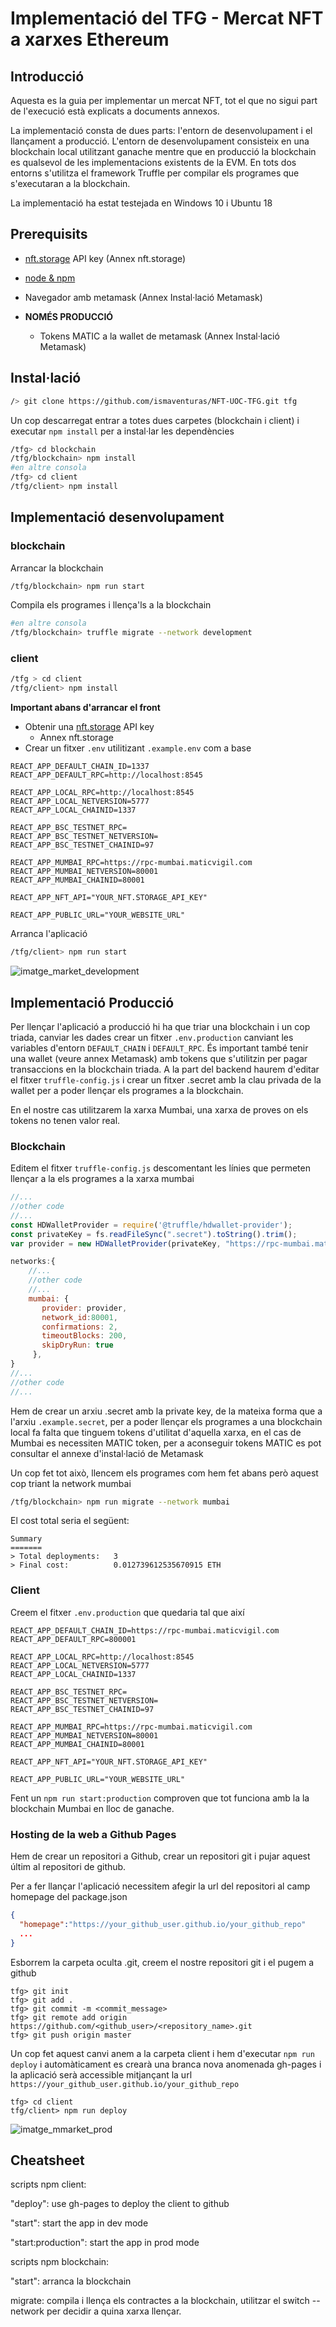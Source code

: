 # Implementació del TFG - Mercat NFT a xarxes Ethereum

## Introducció

Aquesta es la guia per implementar un mercat NFT, tot el que no sigui part de l'execució està explicats a documents annexos.

La implementació consta de dues parts: l'entorn de desenvolupament i el llançament a producció. L'entorn de desenvolupament consisteix en una blockchain local utilitzant ganache mentre que en producció la blockchain es qualsevol de les implementacions existents de la EVM. En tots dos entorns s'utilitza el framework Truffle per compilar els programes que s'executaran a la blockchain.

La implementació ha estat testejada en Windows 10 i Ubuntu 18

## Prerequisits

- [nft.storage](https://nft.storage/) API key (Annex nft.storage)
- [node & npm](https://nodejs.org/en/)
- Navegador amb metamask (Annex Instal·lació Metamask)

- **NOMÉS PRODUCCIÓ**
  - Tokens MATIC a la wallet de metamask (Annex Instal·lació Metamask)

## Instal·lació

```bash
/> git clone https://github.com/ismaventuras/NFT-UOC-TFG.git tfg
```

Un cop descarregat entrar a totes dues carpetes (blockchain i client) i executar `npm install` per a instal·lar les dependències

```bash
/tfg> cd blockchain
/tfg/blockchain> npm install
#en altre consola
/tfg> cd client
/tfg/client> npm install
```

## Implementació desenvolupament

### blockchain

Arrancar la blockchain

```bash
/tfg/blockchain> npm run start
```

Compila els programes i llença'ls a la blockchain

```bash
#en altre consola
/tfg/blockchain> truffle migrate --network development
```

### client

```bash
/tfg > cd client
/tfg/client> npm install
```

**Important abans d'arrancar el front**

- Obtenir una [nft.storage](https://nft.storage/) API key
  - Annex nft.storage
- Crear un fitxer `.env` utilitizant `.example.env` com a base

```console
REACT_APP_DEFAULT_CHAIN_ID=1337
REACT_APP_DEFAULT_RPC=http://localhost:8545

REACT_APP_LOCAL_RPC=http://localhost:8545
REACT_APP_LOCAL_NETVERSION=5777
REACT_APP_LOCAL_CHAINID=1337

REACT_APP_BSC_TESTNET_RPC=
REACT_APP_BSC_TESTNET_NETVERSION=
REACT_APP_BSC_TESTNET_CHAINID=97

REACT_APP_MUMBAI_RPC=https://rpc-mumbai.maticvigil.com
REACT_APP_MUMBAI_NETVERSION=80001
REACT_APP_MUMBAI_CHAINID=80001

REACT_APP_NFT_API="YOUR_NFT.STORAGE_API_KEY"

REACT_APP_PUBLIC_URL="YOUR_WEBSITE_URL"
```

Arranca l'aplicació

```bash
/tfg/client> npm run start
```

![imatge_market_development](./images/app_prod_test.png)

## Implementació Producció

Per llençar l'aplicació a producció hi ha que triar una blockchain i un cop triada, canviar les dades crear un fitxer `.env.production` canviant les variables d'entorn `DEFAULT_CHAIN` i `DEFAULT_RPC`. És important també tenir una wallet (veure annex Metamask) amb tokens que s'utilitzin per pagar transaccions en la blockchain triada. A la part del backend haurem d'editar el fitxer `truffle-config.js` i crear un fitxer .secret amb la clau privada de la wallet per a poder llençar els programes a la blockchain.

En el nostre cas utilitzarem la xarxa Mumbai, una xarxa de proves on els tokens no tenen valor real.

### Blockchain

Editem el fitxer `truffle-config.js` descomentant les línies que permeten llençar a la els programes a la xarxa mumbai

```javascript
//...
//other code
//...
const HDWalletProvider = require('@truffle/hdwallet-provider');
const privateKey = fs.readFileSync(".secret").toString().trim();
var provider = new HDWalletProvider(privateKey, "https://rpc-mumbai.maticvigil.com")

networks:{
    //...
    //other code
    //...
    mumbai: {
       provider: provider,
       network_id:80001,
       confirmations: 2,
       timeoutBlocks: 200,
       skipDryRun: true
     },
}
//...
//other code
//...
```

Hem de crear un arxiu .secret amb la private key, de la mateixa forma que a l'arxiu `.example.secret`, per a poder llençar els programes a una blockchain local fa falta que tinguem tokens d'utilitat d'aquella xarxa, en el cas de Mumbai es necessiten MATIC token, per a aconseguir tokens MATIC es pot consultar el annexe d'instal·lació de Metamask

Un cop fet tot això, llencem els programes com hem fet abans però aquest cop triant la network mumbai

```bash
/tfg/blockchain> npm run migrate --network mumbai
```

El cost total seria el següent:

```console
Summary
=======
> Total deployments:   3
> Final cost:          0.012739612535670915 ETH
```

### Client

Creem el fitxer `.env.production` que quedaria tal que així 

```console
REACT_APP_DEFAULT_CHAIN_ID=https://rpc-mumbai.maticvigil.com
REACT_APP_DEFAULT_RPC=800001

REACT_APP_LOCAL_RPC=http://localhost:8545
REACT_APP_LOCAL_NETVERSION=5777
REACT_APP_LOCAL_CHAINID=1337

REACT_APP_BSC_TESTNET_RPC=
REACT_APP_BSC_TESTNET_NETVERSION=
REACT_APP_BSC_TESTNET_CHAINID=97

REACT_APP_MUMBAI_RPC=https://rpc-mumbai.maticvigil.com
REACT_APP_MUMBAI_NETVERSION=80001
REACT_APP_MUMBAI_CHAINID=80001

REACT_APP_NFT_API="YOUR_NFT.STORAGE_API_KEY"

REACT_APP_PUBLIC_URL="YOUR_WEBSITE_URL"
```

Fent un `npm run start:production` comproven que tot funciona amb la la blockchain Mumbai en lloc de ganache.

### Hosting de la web a Github Pages

Hem de crear un repositori a Github, crear un repositori git i pujar aquest últim al repositori de github.

Per a fer llançar l'aplicació necessitem afegir la url del repositori al camp homepage del package.json

```json
{
  "homepage":"https://your_github_user.github.io/your_github_repo"
  ...
}

```

Esborrem la carpeta oculta .git, creem el nostre repositori git i el pugem a github

```console
tfg> git init
tfg> git add .
tfg> git commit -m <commit_message>
tfg> git remote add origin https://github.com/<github_user>/<repository_name>.git
tfg> git push origin master
```

Un cop fet aquest canvi anem a la carpeta client i hem d'executar `npm run deploy` i automàticament es crearà una branca nova anomenada gh-pages i la aplicació serà accessible mitjançant la url `https://your_github_user.github.io/your_github_repo`

```console
tfg> cd client
tfg/client> npm run deploy
```

![imatge_mmarket_prod](./images/app2.png)

## Cheatsheet

scripts npm client:

"deploy":   use gh-pages to deploy the client to github

"start": start the app in dev mode

"start:production": start the app in prod mode

scripts npm blockchain:

"start": arranca la blockchain

migrate:  compila i llença els contractes a la blockchain, utilitzar el switch --network per decidir a quina xarxa llençar.
